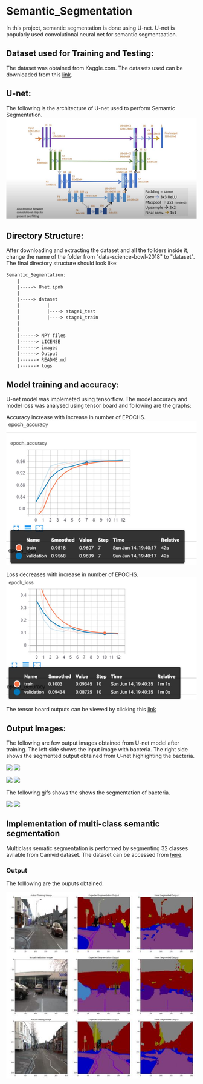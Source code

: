 # Semantic_Segmentation

In this project, semantic segmentation is done using U-net. U-net is popularly used convolutional neural net for semantic segmentaation.

## Dataset used for Training and Testing:
The dataset was obtained from Kaggle.com. The datasets used can be downloaded from this [link](https://www.kaggle.com/c/data-science-bowl-2018/data).

## U-net:
The following is the architecture of U-net used to perform Semantic Segmentation.
![](images/u-net.JPG)

## Directory Structure:
After downloading and extracting the dataset and all the follders inside it, change the name of the folder from "data-science-bowl-2018" to "dataset". The final directory structure should look like:
```
Semantic_Segmentation:
    |
    |-----> Unet.ipnb
    |
    |-----> dataset
    |          |
    |          |----> stage1_test
    |          |----> stage1_train
    |
    |
    |------> NPY files
    |------> LICENSE
    |------> images
    |------> Output
    |------> README.md
    |------> logs
```

## Model training and accuracy:
U-net model was implemeted using tensorflow. The model accuracy and model loss was analysed using tensor board and following are the graphs:

Accuracy increase with increase in number of EPOCHS.
![](images/epoch_accuracy.JPG)

Loss decreases with increase in number of EPOCHS.
![](images/epoch_loss.JPG)

The tensor board outputs can be viewed by clicking this [link](http://localhost:8099/#scalars&runSelectionState=eyJ0cmFpbiI6dHJ1ZSwidmFsaWRhdGlvbiI6dHJ1ZX0%3D)
## Output Images:
The following are few output images obtained from U-net model after training. The left side shows the input image with bacteria. The right side shows the segmented output obtained from U-net highlighting the bacteria.

![](Output/inputTestImages/input1.jpg)
![](Output/outputImages/output1.jpg)

![](Output/inputTestImages/input2.jpg)
![](Output/outputImages/output2.jpg)

The following gifs shows the shows the segmentation of bacteria.  

![](Output/gif/input.gif)
![](Output/gif/output.gif)

## Implementation of multi-class semantic segmentation
Multiclass sematic segmentation is performed by segmenting 32 classes avilable from Camvid dataset. The dataset can be accessed from [here](https://www.kaggle.com/jcoral02/camvid).

### Output
The folllowing are the ouputs obtained:

![](images/multiclassoutput.JPG)
